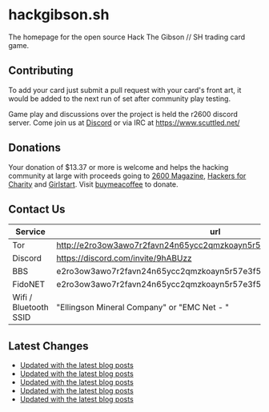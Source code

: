 # hackgibson.sh
The homepage for the open source Hack The Gibson // SH trading card game.


## Contributing

To add your card just submit a pull request with your card's front art, it would be added to the next run of set after community play testing.

Game play and discussions over the project is held the r2600 discord server. Come join us at [Discord](https://discord.com/invite/9hABUzz) or via IRC at https://www.scuttled.net/


## Donations

Your donation of $13.37 or more is welcome and helps the hacking community at large with proceeds going to [2600 Magazine](https://2600.com/), [Hackers for Charity](https://hackersforcharity.org) and [Girlstart](https://girlstart.org).  Visit [buymeacoffee](https://www.buymeacoffee.com/hackgibson.sh) to donate.


## Contact Us

Service | url
-|-
Tor | http://e2ro3ow3awo7r2favn24n65ycc2qmzkoayn5r57e3f56nvjwdcgg32ad.onion
Discord | https://discord.com/invite/9hABUzz
BBS | e2ro3ow3awo7r2favn24n65ycc2qmzkoayn5r57e3f56nvjwdcgg32ad.onion:23
FidoNET | e2ro3ow3awo7r2favn24n65ycc2qmzkoayn5r57e3f56nvjwdcgg32ad.onion:24554
Wifi / Bluetooth SSID | "Ellingson Mineral Company" or "EMC Net - <fidonet address>"

## Latest Changes
<!-- BLOG-POST-LIST:START -->
- [Updated with the latest blog posts](https://github.com/DFW2600/hackgibson.sh/commit/65186ecfb650a8e2c5842ce213f5e29f0615f290)
- [Updated with the latest blog posts](https://github.com/DFW2600/hackgibson.sh/commit/34677d2d2bc00285e4b5c80f6a045dd6bb45f42a)
- [Updated with the latest blog posts](https://github.com/DFW2600/hackgibson.sh/commit/8a5e14c5089a6ba0680b2e572861f5776191b176)
- [Updated with the latest blog posts](https://github.com/DFW2600/hackgibson.sh/commit/43d8b0fb225299b8f802b427af35b1ec9fc55d90)
- [Updated with the latest blog posts](https://github.com/DFW2600/hackgibson.sh/commit/3d7182f71338c4023b23266fb31f1cb56f2cc4d7)
<!-- BLOG-POST-LIST:END -->
